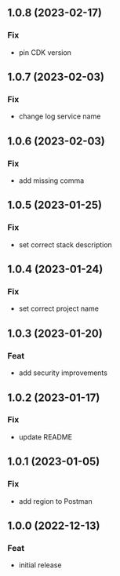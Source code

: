 ## 1.0.8 (2023-02-17)

### Fix

- pin CDK version

## 1.0.7 (2023-02-03)

### Fix

- change log service name

## 1.0.6 (2023-02-03)

### Fix

- add missing comma

## 1.0.5 (2023-01-25)

### Fix

- set correct stack description

## 1.0.4 (2023-01-24)

### Fix

- set correct project name

## 1.0.3 (2023-01-20)

### Feat

- add security improvements

## 1.0.2 (2023-01-17)

### Fix

- update README

## 1.0.1 (2023-01-05)

### Fix

- add region to Postman

## 1.0.0 (2022-12-13)

### Feat

- initial release
